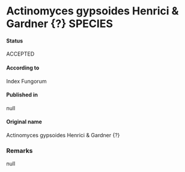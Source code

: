 # Actinomyces gypsoides Henrici & Gardner {?} SPECIES

#### Status
ACCEPTED

#### According to
Index Fungorum

#### Published in
null

#### Original name
Actinomyces gypsoides Henrici & Gardner {?}

### Remarks
null